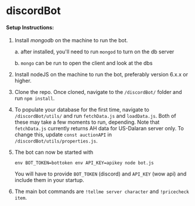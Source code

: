 # discordBot

#### Setup Instructions:
1) Install _mongodb_ on the machine to run the bot.  

    a.  after installed, you'll need to run `mongod` to turn on the db server
    
    b.  `mongo` can be run to open the client and look at the dbs
    

2) Install nodeJS on the machine to run the bot, preferably version 6.x.x or higher.

3) Clone the repo.  Once cloned, navigate to the `/discordBot/` folder and run `npm install`.

4) To populate your database for the first time, navigate to `/discordBot/utils/` and run `fetchData.js` and `loadData.js`.
    Both of these may take a few moments to run, depending.  Note that `fetchData.js` currently returns AH data for US-Dalaran
    server only.  To change this, update `const auctionAPI` in `/discordBot/utils/properties.js`.

5) The bot can now be started with 

    `env BOT_TOKEN=bottoken env API_KEY=apikey node bot.js`
    
    You will have to provide `BOT_TOKEN` (discord) and `API_KEY` (wow api) and include them in your startup.
    
6) The main bot commands are `!tellme server character` and `!pricecheck item`.